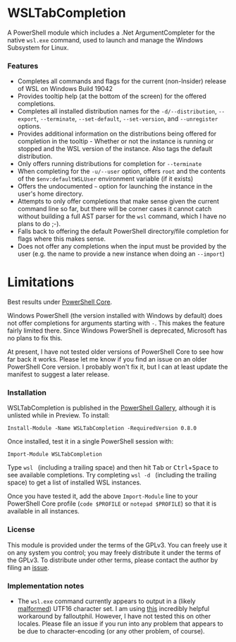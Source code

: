 # WSLTabCompletion

A PowerShell module which includes a .Net ArgumentCompleter for the native `wsl.exe` command, used to launch and manage the Windows Subsystem for Linux.

### Features ###

* Completes all commands and flags for the current (non-Insider) release of WSL on Windows Build 19042
* Provides tooltip help (at the bottom of the screen) for the offered completions.
* Completes all installed distribution names for the `-d/--distribution`, `--export`, `--terminate`, `--set-default`, `--set-version`, and `--unregister` options.
* Provides additional information on the distributions being offered for completion in the tooltip - Whether or not the instance is running or stopped and the WSL version of the instance.  Also tags the default distribution.
* Only offers running distributions for completion for `--terminate`
* When completing for the `-u/--user` option, offers `root` and the contents of the `$env:defaultWSLUser` environment variable (if it exists)
* Offers the undocumented `~` option for launching the instance in the user's home directory.
* Attempts to only offer completions that make sense given the current command line so far, but there will be corner cases it cannot catch without building a full AST parser for the `wsl` command, which I have no plans to do ;-).
* Falls back to offering the default PowerShell directory/file completion for flags where this makes sense.
* Does not offer any completions when the input must be provided by the user (e.g. the name to provide a new instance when doing an `--import`)

# Limitations

Best results under [PowerShell Core](https://github.com/PowerShell/PowerShell).

Windows PowerShell (the version installed with Windows by default) does not offer completions for arguments starting with `-`.  This makes the feature fairly limited there.  Since Windows PowerShell is deprecated, Microsoft has no plans to fix this. 

At present, I have not tested older versions of PowerShell Core to see how far back it works.  Please let me know if you find an issue on an older PowerShell Core version.  I probably won't fix it, but I can at least update the manifest to suggest a later release.

### Installation ###

WSLTabCompletion is published in the [PowerShell Gallery](https://www.powershellgallery.com/packages/WSLTabCompletion), although it is unlisted while in Preview.  To install:

```
Install-Module -Name WSLTabCompletion -RequiredVersion 0.8.0
```

Once installed, test it in a single PowerShell session with:

```
Import-Module WSLTabCompletion
```

Type `wsl ` (including a trailing space) and then hit <kbd>Tab</kbd> or <kbd>Ctrl</kbd>+<kbd>Space</kbd> to see available completions.  Try completing `wsl -d ` (including the trailing space) to get a list of installed WSL instances.

Once you have tested it, add the above `Import-Module` line to your PowerShell Core profile (`code $PROFILE` or `notepad $PROFILE`) so that it is available in all instances.

### License ###

This module is provided under the terms of the GPLv3.  You can freely use it on any system you control; you may freely distribute it under the terms of the GPLv3.  To distribute under other terms, please contact the author by filing an [issue](https://github.com/NotTheDr01ds/WSLTabCompletion/issues).

### Implementation notes ###

* The `wsl.exe` command currently appears to output in a (likely [malformed](https://github.com/microsoft/WSL/issues/4456#issuecomment-526807466)) UTF16 character set.  I am using [this](https://github.com/microsoft/WSL/issues/4607#issuecomment-717876058) incredibly helpful workaround by falloutphil.  However, I have not tested this on other locales.  Please file an issue if you run into any problem that appears to be due to character-encoding (or any other problem, of course).